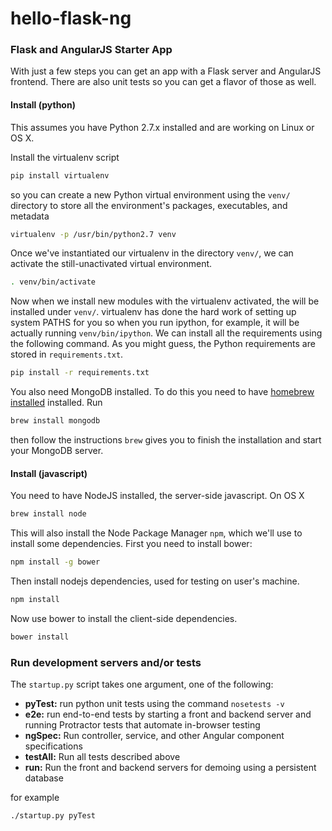 # hello-flask-ng

### Flask and AngularJS Starter App

With just a few steps you can get an app with a Flask server
and AngularJS frontend. There are also unit tests so you can get a
flavor of those as well.

#### Install (python)

This assumes you have Python 2.7.x installed and are working on Linux or
OS X.

Install the virtualenv script 
```bash
pip install virtualenv
```

so you can create a new Python virtual environment using the `venv/` directory to store all the environment's packages, executables, and metadata
```bash
virtualenv -p /usr/bin/python2.7 venv
```

Once we've instantiated our virtualenv in the directory `venv/`, we can activate the still-unactivated virtual environment.
```bash
. venv/bin/activate
```

Now when we install new modules with the virtualenv activated, the will be installed under `venv/`. virtualenv has done the hard work
of setting up system PATHS for you so when you run ipython, for example, it will be actually running `venv/bin/ipython`. We can install all the requirements using the following command. As you might guess, the Python requirements are stored in `requirements.txt`.
```bash
pip install -r requirements.txt
```

You also need MongoDB installed. To do this you need to have
[homebrew installed](http://brew.sh) installed. Run

```bash
brew install mongodb
```
then follow the instructions `brew` gives you to finish the installation and start your MongoDB server.


#### Install (javascript)

You need to have NodeJS installed, the server-side javascript. On OS X

```bash
brew install node
```

This will also install the Node Package Manager `npm`, which we'll use to
install some dependencies. First you need to install bower:

```bash
npm install -g bower
```

Then install nodejs dependencies, used for testing on user's machine.

```bash
npm install
```

Now use bower to install the client-side dependencies.

```bash
bower install
```

### Run development servers and/or tests

The `startup.py` script takes one argument, one of the following:

* **pyTest:** run python unit tests using the command `nosetests -v`
* **e2e:** run end-to-end tests by starting a front and backend server and
    running Protractor tests that automate in-browser testing
* **ngSpec:** Run controller, service, and other Angular component specifications
* **testAll:** Run all tests described above
* **run:** Run the front and backend servers for demoing using a persistent database

for example

```bash
./startup.py pyTest
```
